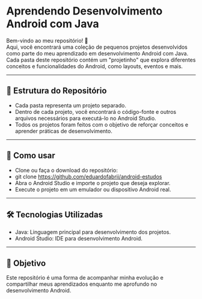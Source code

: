 # Aprendendo Desenvolvimento Android com Java
Bem-vindo ao meu repositório! 🎉<br>
Aqui, você encontrará uma coleção de pequenos projetos desenvolvidos como parte do meu aprendizado em desenvolvimento Android com Java. Cada pasta deste repositório contém um "projetinho" que explora diferentes conceitos e funcionalidades do Android, como layouts, eventos e mais.

***

## 📁 Estrutura do Repositório<br>
+ Cada pasta representa um projeto separado.
+ Dentro de cada projeto, você encontrará o código-fonte e outros arquivos necessários para executá-lo no Android Studio.
+ Todos os projetos foram feitos com o objetivo de reforçar conceitos e aprender práticas de desenvolvimento.

***

## 🚀 Como usar
+ Clone ou faça o download do repositório:
+ git clone https://github.com/eduardofabrii/android-estudos
+ Abra o Android Studio e importe o projeto que deseja explorar.
+ Execute o projeto em um emulador ou dispositivo Android real.

***

## 🛠 Tecnologias Utilizadas<br>
+ Java: Linguagem principal para desenvolvimento dos projetos.
+ Android Studio: IDE para desenvolvimento Android.

***

## 🎯 Objetivo<br>
Este repositório é uma forma de acompanhar minha evolução e compartilhar meus aprendizados enquanto me aprofundo no desenvolvimento Android.

